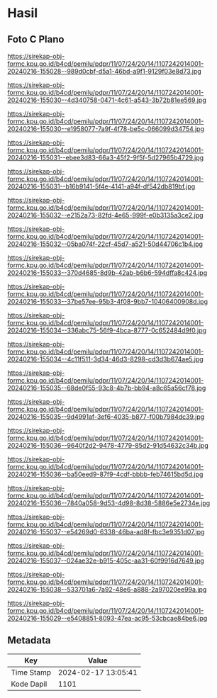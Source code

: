 # Hasil

## Foto C Plano

https://sirekap-obj-formc.kpu.go.id/b4cd/pemilu/pdpr/11/07/24/20/14/1107242014001-20240216-155028--989d0cbf-d5a1-46bd-a9f1-9129f03e8d73.jpg

https://sirekap-obj-formc.kpu.go.id/b4cd/pemilu/pdpr/11/07/24/20/14/1107242014001-20240216-155030--4d340758-0471-4c61-a543-3b72b81ee569.jpg

https://sirekap-obj-formc.kpu.go.id/b4cd/pemilu/pdpr/11/07/24/20/14/1107242014001-20240216-155030--e1958077-7a9f-4f78-be5c-066099d34754.jpg

https://sirekap-obj-formc.kpu.go.id/b4cd/pemilu/pdpr/11/07/24/20/14/1107242014001-20240216-155031--ebee3d83-66a3-45f2-9f5f-5d27965b4729.jpg

https://sirekap-obj-formc.kpu.go.id/b4cd/pemilu/pdpr/11/07/24/20/14/1107242014001-20240216-155031--b16b9141-5f4e-4141-a94f-df542db819bf.jpg

https://sirekap-obj-formc.kpu.go.id/b4cd/pemilu/pdpr/11/07/24/20/14/1107242014001-20240216-155032--e2152a73-82fd-4e65-999f-e0b3135a3ce2.jpg

https://sirekap-obj-formc.kpu.go.id/b4cd/pemilu/pdpr/11/07/24/20/14/1107242014001-20240216-155032--05ba074f-22cf-45d7-a521-50d44706c1b4.jpg

https://sirekap-obj-formc.kpu.go.id/b4cd/pemilu/pdpr/11/07/24/20/14/1107242014001-20240216-155033--370d4685-8d9b-42ab-b6b6-594dffa8c424.jpg

https://sirekap-obj-formc.kpu.go.id/b4cd/pemilu/pdpr/11/07/24/20/14/1107242014001-20240216-155033--37be57ee-95b3-4f08-9bb7-10406400908d.jpg

https://sirekap-obj-formc.kpu.go.id/b4cd/pemilu/pdpr/11/07/24/20/14/1107242014001-20240216-155034--336abc75-56f9-4bca-8777-0c652484d9f0.jpg

https://sirekap-obj-formc.kpu.go.id/b4cd/pemilu/pdpr/11/07/24/20/14/1107242014001-20240216-155034--4c11f511-3d34-46d3-8298-cd3d3b674ae5.jpg

https://sirekap-obj-formc.kpu.go.id/b4cd/pemilu/pdpr/11/07/24/20/14/1107242014001-20240216-155035--68de0f55-93c8-4b7b-bb94-a8c65a56cf78.jpg

https://sirekap-obj-formc.kpu.go.id/b4cd/pemilu/pdpr/11/07/24/20/14/1107242014001-20240216-155035--9d4991af-3ef6-4035-b877-f00b7984dc39.jpg

https://sirekap-obj-formc.kpu.go.id/b4cd/pemilu/pdpr/11/07/24/20/14/1107242014001-20240216-155036--9640f2d2-9478-4779-85d2-91d54632c34b.jpg

https://sirekap-obj-formc.kpu.go.id/b4cd/pemilu/pdpr/11/07/24/20/14/1107242014001-20240216-155036--ba50eed9-87f9-4cdf-bbbb-feb74615bd5d.jpg

https://sirekap-obj-formc.kpu.go.id/b4cd/pemilu/pdpr/11/07/24/20/14/1107242014001-20240216-155036--7840a058-9d53-4d98-8d38-5886e5e2734e.jpg

https://sirekap-obj-formc.kpu.go.id/b4cd/pemilu/pdpr/11/07/24/20/14/1107242014001-20240216-155037--e54269d0-6338-46ba-ad8f-fbc3e9351d07.jpg

https://sirekap-obj-formc.kpu.go.id/b4cd/pemilu/pdpr/11/07/24/20/14/1107242014001-20240216-155037--024ae32e-b915-405c-aa31-60f9916d7649.jpg

https://sirekap-obj-formc.kpu.go.id/b4cd/pemilu/pdpr/11/07/24/20/14/1107242014001-20240216-155038--533701a6-7a92-48e6-a888-2a97020ee99a.jpg

https://sirekap-obj-formc.kpu.go.id/b4cd/pemilu/pdpr/11/07/24/20/14/1107242014001-20240216-155029--e5408851-8093-47ea-ac95-53cbcae84be6.jpg


## Metadata

| Key        | Value               |
| ---------- | ------------------- |
| Time Stamp | 2024-02-17 13:05:41 |
| Kode Dapil | 1101                |



